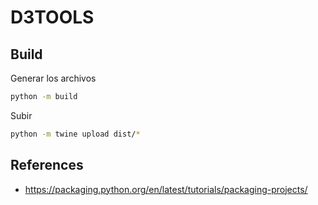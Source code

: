 # D3TOOLS

## Build

Generar los archivos
```bash
python -m build
```

Subir
```bash
python -m twine upload dist/*
```

## References

- https://packaging.python.org/en/latest/tutorials/packaging-projects/
